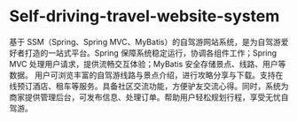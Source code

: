 # Self-driving-travel-website-system
基于 SSM（Spring、Spring MVC、MyBatis）的自驾游网站系统，是为自驾游爱好者打造的一站式平台。Spring 保障系统稳定运行，协调各组件工作；Spring MVC 处理用户请求，提供流畅交互体验；MyBatis 安全存储景点、线路、用户等数据。  用户可浏览丰富的自驾游线路与景点介绍，进行攻略分享与下载。支持在线预订酒店、租车等服务。具备社区交流功能，方便驴友交流心得。同时，系统为商家提供管理后台，可发布信息、处理订单。帮助用户轻松规划行程，享受无忧自驾游。 
